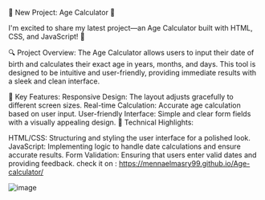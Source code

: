 🚀 New Project: Age Calculator 🚀

I'm excited to share my latest project—an Age Calculator built with HTML, CSS, and JavaScript! 🎉

🔍 Project Overview:
The Age Calculator allows users to input their date of birth and calculates their exact age in years, months, and days. This tool is designed to be intuitive and user-friendly, providing immediate results with a sleek and clean interface.

🔧 Key Features:
Responsive Design: The layout adjusts gracefully to different screen sizes.
Real-time Calculation: Accurate age calculation based on user input.
User-friendly Interface: Simple and clear form fields with a visually appealing design.
🌟 Technical Highlights:

HTML/CSS: Structuring and styling the user interface for a polished look.
JavaScript: Implementing logic to handle date calculations and ensure accurate results.
Form Validation: Ensuring that users enter valid dates and providing feedback.
check it on : https://mennaelmasry99.github.io/Age-calculator/

![image](https://github.com/user-attachments/assets/c9f9e10a-8b7d-4709-a4f3-9defb239f483)

